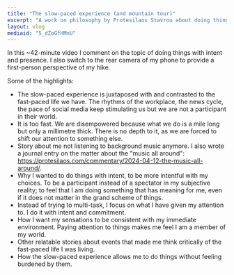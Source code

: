 ```yaml
---
title: "The slow-paced experience (and mountain tour)"
excerpt: "A work on philosophy by Protesilaos Stavrou about doing things with intent and presence."
layout: vlog
mediaid: "5_dZoGfHMnU"
---
```


In this ~42-minute video I comment on the topic of doing things with
intent and presence. I also switch to the rear camera of my phone to
provide a first-person perspective of my hike.

Some of the highlights:

- The slow-paced experience is juxtaposed with and contrasted to the
  fast-paced life we have. The rhythms of the workplace, the news
  cycle, the pace of social media keep stimulating us but we are not a
  participant in their world.
- It is too fast. We are disempowered because what we do is a mile
  long but only a millimetre thick. There is no depth to it, as we are
  forced to shift our attention to something else.
- Story about me not listening to background music anymore. I also
  wrote a journal entry on the matter about the "music all around":
  https://protesilaos.com/commentary/2024-04-12-the-music-all-around/.
- Why I wanted to do things with intent, to be more intentful with my
  choices. To be a participant instead of a spectator in my subjective
  reality; to feel that I am doing something that has meaning for me,
  even if it does not matter in the grand scheme of things.
- Instead of trying to multi-task, I focus on what I have given my
  attention to. I do it with intent and commitment.
- How I want my sensations to be consistent with my immediate
  environment. Paying attention to things makes me feel I am a member
  of my world.
- Other relatable stories about events that made me think critically
  of the fast-paced life I was living.
- How the slow-paced experience allows me to do things without feeling
  burdened by them.
